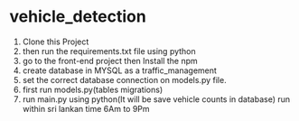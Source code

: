 # vehicle_detection
1. Clone this Project
2. then run the requirements.txt file using python
3. go to the front-end project then Install the npm
4. create database in MYSQL as a traffic_management
5. set the correct database connection on models.py file.
6. first run models.py(tables migrations)
7. run main.py using python(It will be save vehicle counts in database) run within sri lankan time 6Am to 9Pm
